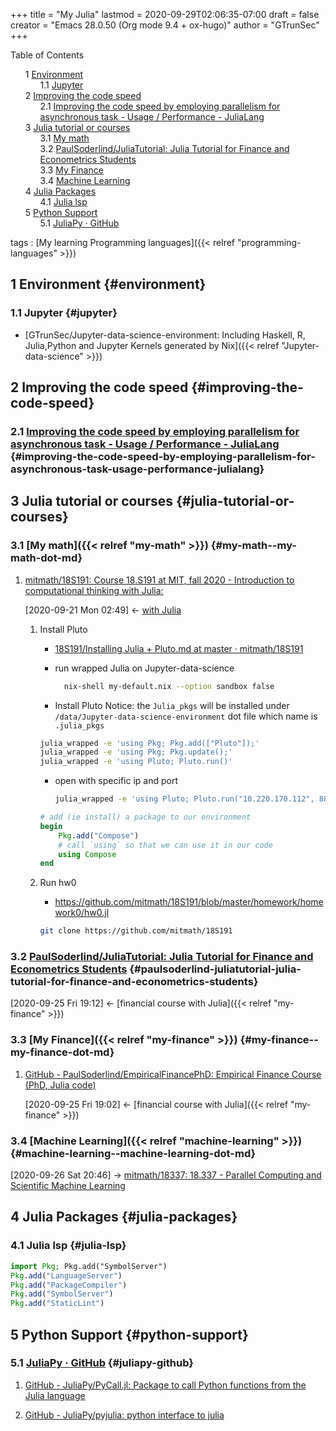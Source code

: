 +++
title = "My Julia"
lastmod = 2020-09-29T02:06:35-07:00
draft = false
creator = "Emacs 28.0.50 (Org mode 9.4 + ox-hugo)"
author = "GTrunSec"
+++

<style>
  .ox-hugo-toc ul {
    list-style: none;
  }
</style>
<div class="ox-hugo-toc toc">
<div></div>

<div class="heading">Table of Contents</div>

- <span class="section-num">1</span> [Environment](#environment)
    - <span class="section-num">1.1</span> [Jupyter](#jupyter)
- <span class="section-num">2</span> [Improving the code speed](#improving-the-code-speed)
    - <span class="section-num">2.1</span> [Improving the code speed by employing parallelism for asynchronous task - Usage / Performance - JuliaLang](#improving-the-code-speed-by-employing-parallelism-for-asynchronous-task-usage-performance-julialang)
- <span class="section-num">3</span> [Julia tutorial or courses](#julia-tutorial-or-courses)
    - <span class="section-num">3.1</span> [My math](#my-math--my-math-dot-md)
    - <span class="section-num">3.2</span> [PaulSoderlind/JuliaTutorial: Julia Tutorial for Finance and Econometrics Students](#paulsoderlind-juliatutorial-julia-tutorial-for-finance-and-econometrics-students)
    - <span class="section-num">3.3</span> [My Finance](#my-finance--my-finance-dot-md)
    - <span class="section-num">3.4</span> [Machine Learning](#machine-learning--machine-learning-dot-md)
- <span class="section-num">4</span> [Julia Packages](#julia-packages)
    - <span class="section-num">4.1</span> [Julia lsp](#julia-lsp)
- <span class="section-num">5</span> [Python Support](#python-support)
    - <span class="section-num">5.1</span> [JuliaPy · GitHub](#juliapy-github)

</div>
<!--endtoc-->

tags
: [My learning Programming languages]({{< relref "programming-languages" >}})


## <span class="section-num">1</span> Environment {#environment}


### <span class="section-num">1.1</span> Jupyter {#jupyter}

-   [GTrunSec/Jupyter-data-science-environment: Including Haskell, R, Julia,Python and Jupyter Kernels generated by Nix]({{< relref "Jupyter-data-science" >}})


## <span class="section-num">2</span> Improving the code speed {#improving-the-code-speed}


### <span class="section-num">2.1</span> [Improving the code speed by employing parallelism for asynchronous task - Usage / Performance - JuliaLang](https://discourse.julialang.org/t/improving-the-code-speed-by-employing-parallelism-for-asynchronous-task/47041) {#improving-the-code-speed-by-employing-parallelism-for-asynchronous-task-usage-performance-julialang}


## <span class="section-num">3</span> Julia tutorial or courses {#julia-tutorial-or-courses}


### <span class="section-num">3.1</span> [My math]({{< relref "my-math" >}}) {#my-math--my-math-dot-md}

<!--list-separator-->

1.  [mitmath/18S191: Course 18.S191 at MIT, fall 2020 - Introduction to computational thinking with Julia:](https://github.com/mitmath/18S191)

    <span class="timestamp-wrapper"><span class="timestamp">[2020-09-21 Mon 02:49] </span></span> <- [with Julia](my-math.md)

    <!--list-separator-->

    1.  Install Pluto

        -   [18S191/Installing Julia + Pluto.md at master · mitmath/18S191](https://github.com/mitmath/18S191/blob/master/homework/homework0/Installing%20Julia%20%2B%20Pluto.md)

        <!--listend-->

        -   run wrapped Julia on Jupyter-data-science

            ```sh
              nix-shell my-default.nix --option sandbox false
            ```

        -   Install Pluto
            Notice: the `Julia_pkgs` will be installed under `/data/Jupyter-data-science-environment` dot file which name is `.julia_pkgs`

        <!--listend-->

        ```sh
        julia_wrapped -e 'using Pkg; Pkg.add(["Pluto"]);'
        julia_wrapped -e 'using Pkg; Pkg.update();'
        julia_wrapped -e 'using Pluto; Pluto.run()'
        ```

        -   open with specific ip and port

            ```sh
            julia_wrapped -e 'using Pluto; Pluto.run("10.220.170.112", 8889)'
            ```

        <!--listend-->

        ```julia
        # add (ie install) a package to our environment
        begin
        	Pkg.add("Compose")
        	# call `using` so that we can use it in our code
        	using Compose
        end
        ```

    <!--list-separator-->

    2.  Run hw0

        -   <https://github.com/mitmath/18S191/blob/master/homework/homework0/hw0.jl>

        <!--listend-->

        ```sh
        git clone https://github.com/mitmath/18S191
        ```


### <span class="section-num">3.2</span> [PaulSoderlind/JuliaTutorial: Julia Tutorial for Finance and Econometrics Students](https://github.com/PaulSoderlind/JuliaTutorial) {#paulsoderlind-juliatutorial-julia-tutorial-for-finance-and-econometrics-students}

<span class="timestamp-wrapper"><span class="timestamp">[2020-09-25 Fri 19:12] </span></span> <- [financial course with Julia]({{< relref "my-finance" >}})


### <span class="section-num">3.3</span> [My Finance]({{< relref "my-finance" >}}) {#my-finance--my-finance-dot-md}

<!--list-separator-->

1.  [GitHub - PaulSoderlind/EmpiricalFinancePhD: Empirical Finance Course (PhD, Julia code)](https://github.com/PaulSoderlind/EmpiricalFinancePhD)

    <span class="timestamp-wrapper"><span class="timestamp">[2020-09-25 Fri 19:02] </span></span> <- [financial course with Julia]({{< relref "my-finance" >}})


### <span class="section-num">3.4</span> [Machine Learning]({{< relref "machine-learning" >}}) {#machine-learning--machine-learning-dot-md}

<span class="timestamp-wrapper"><span class="timestamp">[2020-09-26 Sat 20:46] </span></span> -> [mitmath/18337: 18.337 - Parallel Computing and Scientific Machine Learning](machine-learning.md)


## <span class="section-num">4</span> Julia Packages {#julia-packages}


### <span class="section-num">4.1</span> Julia lsp {#julia-lsp}

```julia
import Pkg; Pkg.add("SymbolServer")
Pkg.add("LanguageServer")
Pkg.add("PackageCompiler")
Pkg.add("SymbolServer")
Pkg.add("StaticLint")
```


## <span class="section-num">5</span> Python Support {#python-support}


### <span class="section-num">5.1</span> [JuliaPy · GitHub](https://github.com/JuliaPy) {#juliapy-github}

<!--list-separator-->

1.  [GitHub - JuliaPy/PyCall.jl: Package to call Python functions from the Julia language](https://github.com/JuliaPy/PyCall.jl)

<!--list-separator-->

2.  [GitHub - JuliaPy/pyjulia: python interface to julia](https://github.com/JuliaPy/pyjulia)

